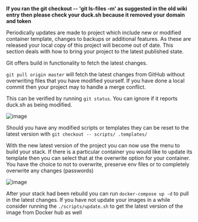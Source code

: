 **If you ran the git checkout -- 'git ls-files -m' as suggested in the old wiki entry then please check your duck.sh because it removed your domain and token**


Periodically updates are made to project which include new or modified container template, changes to backups or additional features. As these are released your local copy of this project will become out of date. This section deals with how to bring your project to the latest published state.

Git offers build in functionality to fetch the latest changes.

`git pull origin master` will fetch the latest changes from GitHub without overwriting files that you have modified yourself. If you have done a local commit then your project may to handle a merge conflict.

This can be verified by running `git status`. You can ignore if it reports duck.sh as being modified.

![image](https://user-images.githubusercontent.com/46672225/68645804-d42d0000-0521-11ea-842f-fd0b2d22cd0e.png)

Should you have any modified scripts or templates they can be reset to the latest version with `git checkout -- scripts/ .templates/`

With the new latest version of the project you can now use the menu to build your stack. If there is a particular container you would like to update its template then you can select that at the overwrite option for your container. You have the choice to not to overwrite, preserve env files or to completely overwrite any changes (passwords)

![image](https://user-images.githubusercontent.com/46672225/68646024-8fee2f80-0522-11ea-8b6e-f1d439a5be7f.png)

After your stack had been rebuild you can run `docker-compose up -d` to pull in the latest changes. If you have not update your images in a while consider running the `./scripts/update.sh` to get the latest version of the image from Docker hub as well